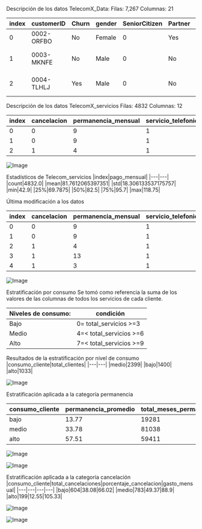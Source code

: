 Descripción de los datos TelecomX_Data:
Filas: 7,267
Columnas: 21

|index|customerID|Churn|gender|SeniorCitizen|Partner|Dependents|tenure|PhoneService|MultipleLines|InternetService|OnlineSecurity|OnlineBackup|DeviceProtection|TechSupport|StreamingTV|StreamingMovies|Contract|PaperlessBilling|PaymentMethod|Charges\.Monthly|
|---|---|---|---|---|---|---|---|---|---|---|---|---|---|---|---|---|---|---|---|---|
|0|0002-ORFBO|No|Female|0|Yes|Yes|9|Yes|No|DSL|No|Yes|No|Yes|Yes|No|One year|Yes|Mailed check|65\.6|
|1|0003-MKNFE|No|Male|0|No|No|9|Yes|Yes|DSL|No|No|No|No|No|Yes|Month-to-month|No|Mailed check|59\.9|
|2|0004-TLHLJ|Yes|Male|0|No|No|4|Yes|No|Fiber optic|No|No|Yes|No|No|No|Month-to-month|Yes|Electronic check|73\.9|
 
Descripción de los datos TelecomX_servicios
Filas: 4832
Columnas: 12

|index|cancelacion|permanencia_mensual|servicio\_telefonico|multiples\_lineas|servicio\_internet|seguridad\_online|servicio\_nube|proteccion\_dispositivos|soporte\_tecnico|tv\_satelital|streaming\_peliculas|pago\_mensual|
|---|---|---|---|---|---|---|---|---|---|---|---|---|
|0|0|9|1|0|0|0|1|0|1|1|0|65\.6|
|1|0|9|1|1|0|0|0|0|0|0|1|59\.9|
|2|1|4|1|0|1|0|0|1|0|0|0|73\.9|

![Image](https://github.com/user-attachments/assets/ec12a242-5ef1-41e4-9e90-1417e52700ec)

Estadísticos de Telecom_servicios
|index|pago\_mensual|
|---|---|
|count|4832\.0|
|mean|81\.7612065397351|
|std|18\.306133537175757|
|min|42\.9|
|25%|69\.7875|
|50%|82\.5|
|75%|95\.7|
|max|118\.75|

Última modificación a los datos

|index|cancelacion|permanencia\_mensual|servicio\_telefonico|multiples\_lineas|servicio\_internet|seguridad\_online|servicio\_nube|proteccion\_dispositivos|soporte\_tecnico|tv\_satelital|streaming\_peliculas|pago\_mensual|total\_servicios|
|---|---|---|---|---|---|---|---|---|---|---|---|---|---|
|0|0|9|1|0|0|0|1|0|1|1|0|65\.6|4|
|1|0|9|1|1|0|0|0|0|0|0|1|59\.9|3|
|2|1|4|1|0|1|0|0|1|0|0|0|73\.9|3|
|3|1|13|1|0|1|0|1|1|0|1|1|98\.0|6|
|4|1|3|1|0|1|0|0|0|1|1|0|83\.9|4|

![Image](https://github.com/user-attachments/assets/081e5f84-e158-4892-8a9a-21e4d548fdf9)

Estratificación por consumo
Se tomó como referencia la suma de los valores de las columnas de todos los servicios de cada cliente. 

|Niveles de consumo: | condición|
|---|---|
|Bajo| 0= total_servicios >=3|
|Medio| 4=< total_servicios >=6|
|Alto| 7=< total_servicios >=9|

Resultados de la estratificación por nivel de consumo
|consumo\_cliente|total_clientes|
|---|---|
|medio|2399|
|bajo|1400|
|alto|1033|

![Image](https://github.com/user-attachments/assets/45b31924-fe61-40d7-bbd1-6215df0c1bc9)

Estratificación aplicada a la categoría permanencia

|consumo\_cliente|permanencia\_promedio|total\_meses\_permanencia|ponderacion\_permanencia|gasto\_mensual\_promedio|
|---|---|---|---|---|
|bajo|13\.77|19281|12\.07|62\.42|
|medio|33\.78|81038|50\.73|84\.2|
|alto|57\.51|59411|37\.19|102\.3|


![Image](https://github.com/user-attachments/assets/28743118-276a-4279-bbff-ee41cc35608c)

![Image](https://github.com/user-attachments/assets/7183e1ce-9e06-4632-848b-761582ba4c7b)




Estratificación aplicada a la categoría cancelación
|consumo\_cliente|total_cancelaciones|porcentaje\_cancelacion|gasto\_mensual|
|---|---|---|---|
|bajo|604|38\.08|66\.02|
|medio|783|49\.37|88\.9|
|alto|199|12\.55|105\.33|

![Image](https://github.com/user-attachments/assets/0ddfc64b-1259-49ed-9a54-3d47b83e29e2)


![Image](https://github.com/user-attachments/assets/43de7983-00b8-4066-8435-a3a44673acac)

